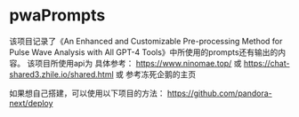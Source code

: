 # pwaPrompts
该项目记录了《An Enhanced and Customizable Pre-processing Method for Pulse Wave Analysis with All GPT-4 Tools》中所使用的prompts还有输出的内容。
该项目所使用api为
具体参考：
https://www.ninomae.top/
或
https://chat-shared3.zhile.io/shared.html
或
参考冻死企鹅的主页

如果想自己搭建，可以使用以下项目的方法：
https://github.com/pandora-next/deploy
